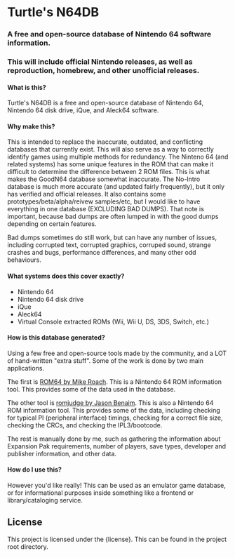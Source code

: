 # Turtle's N64DB

### A free and open-source database of Nintendo 64 software information.

### This will include official Nintendo releases, as well as reproduction, homebrew, and other unofficial releases.

#### What is this?
Turtle's N64DB is a free and open-source database of Nintendo 64, Nintendo 64 disk drive, iQue, and Aleck64 software.

#### Why make this?

This is intended to replace the inaccurate, outdated, and conflicting databases that currently exist. This will also serve as a way to correctly identify games using multiple methods for redundancy. The Ninteno 64 (and related systems) has some unique features in the ROM that can make it difficult to determine the difference between 2 ROM files. This is what makes the GoodN64 database somewhat inaccurate. The No-Intro database is much more accurate (and updated fairly frequently), but it only has verified and official releases. It also contains some prototypes/beta/alpha/reivew samples/etc, but I would like to have everything in one database (EXCLUDING BAD DUMPS). That note is important, because bad dumps are often lumped in with the good dumps depending on certain features.

Bad dumps sometimes do still work, but can have any number of issues, including corrupted text, corrupted graphics, corruped sound, strange crashes and bugs, performance differences, and many other odd behaviours.

#### What systems does this cover exactly?

- Nintendo 64
- Nintendo 64 disk drive
- iQue
- Aleck64
- Virtual Console extracted ROMs (Wii, Wii U, DS, 3DS, Switch, etc.)

#### How is this database generated?

Using a few free and open-source tools made by the community, and a LOT of hand-written "extra stuff". Some of the work is done by two main applications.

The first is [ROM64 by Mike Roach](https://github.com/mroach/rom64). This is a Nintendo 64 ROM information tool. This provides some of the data used in the database.

The other tool is [romjudge by Jason Benaim](https://github.com/jkbenaim/romjudge). This is also a Nintendo 64 ROM information tool. This provides some of the data, including checking for typical PI (peripheral interface) timings, checking for a correct file size, checking the CRCs, and checking the IPL3/bootcode.

The rest is manually done by me, such as gathering the information about Expansion Pak requirements, number of players, save types, developer and publisher information, and other data.

#### How do I use this?

However you'd like really! This can be used as an emulator game database, or for informational purposes inside something like a frontend or library/cataloging service.

## License

This project is licensed under the {license}. This can be found in the project root directory.
